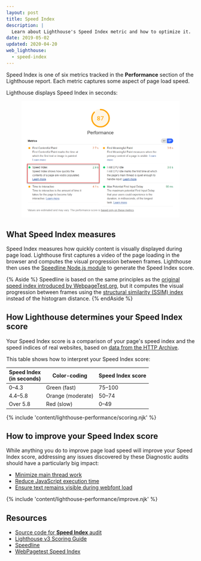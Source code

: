 ```yaml
---
layout: post
title: Speed Index
description: |
  Learn about Lighthouse's Speed Index metric and how to optimize it.
date: 2019-05-02
updated: 2020-04-20
web_lighthouse:
  - speed-index
---
```


Speed Index is one of six metrics
tracked in the **Performance** section of the Lighthouse report.
Each metric captures some aspect of page load speed.

Lighthouse displays Speed Index in seconds:

<figure class="w-figure">
  <img class="w-screenshot" src="speed-index.png" alt="A screenshot of the Lighthouse Speed Index audit">
</figure>

## What Speed Index measures

Speed Index measures how quickly content is visually displayed during page load.
Lighthouse first captures a video of the page loading in the browser and
computes the visual progression between frames.
Lighthouse then uses the [Speedline Node.js module](https://github.com/paulirish/speedline)
to generate the Speed Index score.

{% Aside %}
Speedline is based on the same principles as the
[original speed index introduced by WebpageTest.org](https://sites.google.com/a/webpagetest.org/docs/using-webpagetest/metrics/speed-index),
but it computes the visual progression between frames using the
[structural similarity (SSIM) index](https://en.wikipedia.org/wiki/Structural_similarity)
instead of the histogram distance.
{% endAside %}

## How Lighthouse determines your Speed Index score

Your Speed Index score is a comparison of your page's speed index
and the speed indices of real websites, based on
[data from the HTTP Archive](https://bigquery.cloud.google.com/table/httparchive:lighthouse.2019_03_01_mobile?pli=1).

This table shows how to interpret your Speed Index score:

<div class="w-table-wrapper">
  <table>
    <thead>
      <tr>
        <th>Speed Index<br>(in seconds)</th>
        <th>Color-coding</th>
        <th>Speed Index score</th>
      </tr>
    </thead>
    <tbody>
      <tr>
        <td>0–4.3</td>
        <td>Green (fast)</td>
        <td>75–100</td>
      </tr>
      <tr>
        <td>4.4–5.8</td>
        <td>Orange (moderate)</td>
        <td>50–74</td>
      </tr>
      <tr>
        <td>Over 5.8</td>
        <td>Red (slow)</td>
        <td>0–49</td>
      </tr>
    </tbody>
  </table>
</div>

{% include 'content/lighthouse-performance/scoring.njk' %}

## How to improve your Speed Index score

While anything you do to improve page load speed
will improve your Speed Index score,
addressing any issues discovered by these Diagnostic audits
should have a particularly big impact:

- [Minimize main thread work](/mainthread-work-breakdown)
- [Reduce JavaScript execution time](/bootup-time)
- [Ensure text remains visible during webfont load](/font-display)

{% include 'content/lighthouse-performance/improve.njk' %}

## Resources

- [Source code for **Speed Index** audit](https://github.com/GoogleChrome/lighthouse/blob/master/lighthouse-core/audits/metrics/speed-index.js)
- [Lighthouse v3 Scoring Guide](https://developers.google.com/web/tools/lighthouse/v3/scoring)
- [Speedline](https://github.com/paulirish/speedline)
- [WebPagetest Speed Index](https://sites.google.com/a/webpagetest.org/docs/using-webpagetest/metrics/speed-index)

